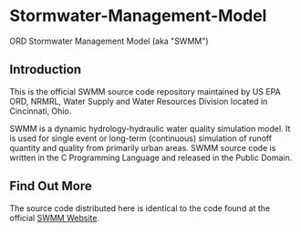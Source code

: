 Stormwater-Management-Model
===========================

ORD Stormwater Management Model (aka "SWMM")

Introduction
------------
This is the official SWMM source code repository maintained by US EPA ORD, NRMRL, Water Supply and Water Resources Division located in Cincinnati, Ohio.

SWMM is a dynamic hydrology-hydraulic water quality simulation model. It is used for single event or long-term (continuous) simulation of runoff quantity and quality from primarily urban areas. SWMM source code is written in the C Programming Language and released in the Public Domain.

Find Out More
-------------
The source code distributed here is identical to the code found at the official [SWMM Website](http://www2.epa.gov/water-research/storm-water-management-model-swmm). 

